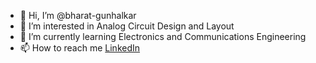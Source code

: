 - 👋 Hi, I’m @bharat-gunhalkar
- 👀 I’m interested in Analog Circuit Design and Layout
- 🌱 I’m currently learning Electronics and Communications Engineering
- 📫 How to reach me [LinkedIn](https://www.linkedin.com/in/bharat-gunhalkar)

<!---
bharat-gunhalkar/bharat-gunhalkar is a ✨ special ✨ repository because its `README.md` (this file) appears on your GitHub profile.
You can click the Preview link to take a look at your changes.
--->
